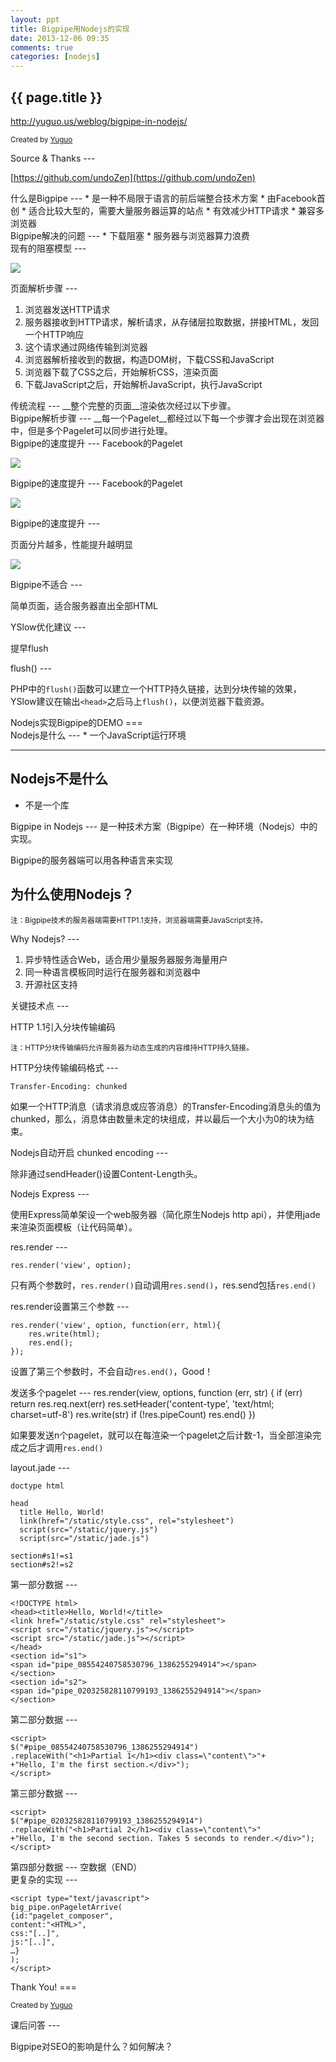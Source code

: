 ```yaml
---
layout: ppt
title: Bigpipe用Nodejs的实现
date: 2013-12-06 09:35
comments: true
categories: [nodejs]
---
```


<section>
<h1>{{ page.title }}</h1>
<p><a href="http://yuguo.us/weblog/bigpipe-in-nodejs">http://yuguo.us/weblog/bigpipe-in-nodejs/</a></p>
<p>
<small>Created by <a href="http://yuguo.us">Yuguo</a></small>
</p>
</section>

<section data-markdown>
Source & Thanks
---

[https://github.com/undoZen](https://github.com/undoZen)
</section>

<section data-markdown>
什么是Bigpipe
---
* 是一种不局限于语言的前后端整合技术方案
* 由Facebook首创
* 适合比较大型的，需要大量服务器运算的站点
* 有效减少HTTP请求
* 兼容多浏览器
</section>

<section data-markdown>
Bigpipe解决的问题
---
* 下载阻塞
* 服务器与浏览器算力浪费
</section>

<section data-markdown>
现有的阻塞模型
---

![](/files/2013/12/traditional-network.jpg)

</section>

<section data-markdown>
页面解析步骤
---

1. 浏览器发送HTTP请求
2. 服务器接收到HTTP请求，解析请求，从存储层拉取数据，拼接HTML，发回一个HTTP响应
3. 这个请求通过网络传输到浏览器
4. 浏览器解析接收到的数据，构造DOM树，下载CSS和JavaScript
5. 浏览器下载了CSS之后，开始解析CSS，渲染页面
6. 下载JavaScript之后，开始解析JavaScript，执行JavaScript
</section>

<section data-markdown>
传统流程
---
__整个完整的页面__渲染依次经过以下步骤。
</section>

<section data-markdown>
Bigpipe解析步骤
---
__每一个Pagelet__都经过以下每一个步骤才会出现在浏览器中，但是多个Pagelet可以同步进行处理。
</section>

<section data-markdown>
Bigpipe的速度提升
---
Facebook的Pagelet

![](/files/2013/12/facebook.jpg)

</section>

<section data-markdown>
Bigpipe的速度提升
---
Facebook的Pagelet

![](/files/2013/12/facebook-page-parts.jpg)

</section>


<section data-markdown>
Bigpipe的速度提升
---

页面分片越多，性能提升越明显

![](/files/2013/12/facebook-bigpipe.jpg)

</section>

<section data-markdown>
Bigpipe不适合
---

简单页面，适合服务器直出全部HTML
</section>

<section data-markdown>
YSlow优化建议
---

提早flush
</section>

<section data-markdown>
flush()
---

PHP中的`flush()`函数可以建立一个HTTP持久链接，达到分块传输的效果，YSlow建议在输出`<head>`之后马上`flush()`，以便浏览器下载资源。
</section>

<section data-markdown>
Nodejs实现Bigpipe的DEMO
===
</section>



<section data-markdown>
Nodejs是什么
---
* 一个JavaScript运行环境

---

Nodejs不是什么
---
* 不是一个库
</section>

<section data-markdown>
Bigpipe in Nodejs
---
是一种技术方案（Bigpipe）在一种环境（Nodejs）中的实现。

</section>

<section data-markdown>

Bigpipe的服务器端可以用各种语言来实现

为什么使用Nodejs？
----

<small>注：Bigpipe技术的服务器端需要HTTP1.1支持，浏览器端需要JavaScript支持。</small>
</section>

<section data-markdown>
Why Nodejs?
---

1. 异步特性适合Web，适合用少量服务器服务海量用户
2. 同一种语言模板同时运行在服务器和浏览器中
3. 开源社区支持
</section>

<section data-markdown>
关键技术点
---

HTTP 1.1引入分块传输编码

<small>注：HTTP分块传输编码允许服务器为动态生成的内容维持HTTP持久链接。</small>
</section>

<section data-markdown>
HTTP分块传输编码格式
---

    Transfer-Encoding: chunked

如果一个HTTP消息（请求消息或应答消息）的Transfer-Encoding消息头的值为chunked，那么，消息体由数量未定的块组成，并以最后一个大小为0的块为结束。
</section>

<section data-markdown>
Nodejs自动开启 chunked encoding
---

除非通过sendHeader()设置Content-Length头。
</section>

<section data-markdown>
Nodejs Express
---

使用Express简单架设一个web服务器（简化原生Nodejs http api），并使用jade来渲染页面模板（让代码简单）。
</section>

<section data-markdown>
res.render
---

    res.render('view', option);

只有两个参数时，`res.render()`自动调用`res.send()`，res.send包括`res.end()`
</section>

<section data-markdown>
res.render设置第三个参数
---

    res.render('view', option, function(err, html){
        res.write(html);
        res.end();
    });

设置了第三个参数时，不会自动`res.end()`，Good！
</section>

<section data-markdown>
发送多个pagelet
---
    res.render(view, options, function (err, str) {
        if (err) return res.req.next(err)
        res.setHeader('content-type', 'text/html; charset=utf-8')
        res.write(str)
        if (!res.pipeCount) res.end()
      })


如果要发送n个pagelet，就可以在每渲染一个pagelet之后计数-1，当全部渲染完成之后才调用`res.end()`

</section>

<section data-markdown>
layout.jade
---

    doctype html

    head
      title Hello, World!
      link(href="/static/style.css", rel="stylesheet")
      script(src="/static/jquery.js")
      script(src="/static/jade.js")

    section#s1!=s1
    section#s2!=s2
</section>

<section data-markdown>
第一部分数据
---

    <!DOCTYPE html>
    <head><title>Hello, World!</title>
    <link href="/static/style.css" rel="stylesheet">
    <script src="/static/jquery.js"></script>
    <script src="/static/jade.js"></script>
    </head>
    <section id="s1">
    <span id="pipe_08554240758530796_1386255294914"></span>
    </section>
    <section id="s2">
    <span id="pipe_020325828110799193_1386255294914"></span>
    </section>

</section>

<section data-markdown>
第二部分数据
---

    <script>
    $("#pipe_08554240758530796_1386255294914")
    .replaceWith("<h1>Partial 1</h1><div class=\"content\">"+
    +"Hello, I'm the first section.</div>");
    </script>
</section>

<section data-markdown>
第三部分数据
---

    <script>
    $("#pipe_020325828110799193_1386255294914")
    .replaceWith("<h1>Partial 2</h1><div class=\"content\">"
    +"Hello, I'm the second section. Takes 5 seconds to render.</div>");
    </script>
</section>

<section data-markdown>
第四部分数据
---
空数据（END）
</section>

<section data-markdown>
更复杂的实现
---

    <script type="text/javascript">
    big_pipe.onPageletArrive(
    {id:"pagelet_composer",
    content:"<HTML>",
    css:"[..]",
    js:"[..]",
    …}
    );
    </script>
</section>

<section data-markdown>
Thank You!
===

<small>Created by <a href="http://yuguo.us">Yuguo</a></small>
</section>

<section data-markdown>
课后问答
---

Bigpipe对SEO的影响是什么？如何解决？
</section>